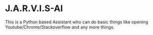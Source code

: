# J.A.R.V.I.S-AI
This is a Python based Assistant who can do basic things like opening Youtube/Chrome/Stackoverflow and any more things.
